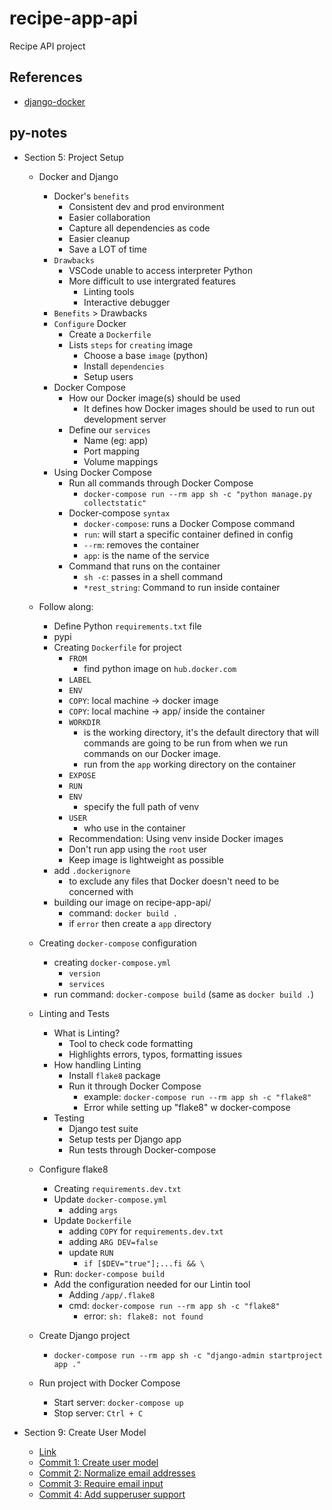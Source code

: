 # recipe-app-api
Recipe API project

## References
- [django-docker](https://github.com/jaimesHub/py-notes/tree/main/django/django-docker/README.md)

## py-notes
- Section 5: Project Setup
    - Docker and Django
        - Docker's `benefits`
            - Consistent dev and prod environment
            - Easier collaboration
            - Capture all dependencies as code
            - Easier cleanup
            - Save a LOT of time
        - `Drawbacks`
            - VSCode unable to access interpreter Python
            - More difficult to use intergrated features
                - Linting tools
                - Interactive debugger
        - `Benefits` > Drawbacks
        - `Configure` Docker
            - Create a `Dockerfile`
            - Lists `steps` for `creating` image
                - Choose a base `image` (python)
                - Install `dependencies`
                - Setup users
        - Docker Compose
            - How our Docker image(s) should be used
                - It defines how Docker images should be used to run out development server
            - Define our `services`
                - Name (eg: app)
                - Port mapping
                - Volume mappings
        - Using Docker Compose
            - Run all commands through Docker Compose
                - `docker-compose run --rm app sh -c "python manage.py collectstatic"`
            - Docker-compose `syntax`
                - `docker-compose`: runs a Docker Compose command
                - `run`: will start a specific container defined in config
                - `--rm`: removes the container
                - `app`: is the name of the service
            - Command that runs on the container
                - `sh -c`: passes in a shell command
                - `*rest_string`: Command to run inside container

    - Follow along:
        - Define Python `requirements.txt` file
        - pypi
        - Creating `Dockerfile` for project
            - `FROM`
                - find python image on `hub.docker.com`
            - `LABEL`
            - `ENV`
            - `COPY`: local machine -> docker image
            - `COPY`: local machine -> app/ inside the container
            - `WORKDIR`
                - is the working directory, it's the default directory that will commands are going to be run from when we run commands on our Docker image.
                - run from the `app` working directory on the container
            - `EXPOSE`
            - `RUN`
            - `ENV`
                - specify the full path of venv
            - `USER`
                - who use in the container
            - Recommendation: Using venv inside Docker images
            - Don't run app using the `root` user
            - Keep image is lightweight as possible
        - add `.dockerignore`
            - to exclude any files that Docker doesn't need to be concerned with
        - building our image on recipe-app-api/
            - command: `docker build .`
            - if `error` then create a `app` directory
    - Creating `docker-compose` configuration
        - creating `docker-compose.yml`
            - `version`
            - `services`
        - run command: `docker-compose build` (same as `docker build .`)
    - Linting and Tests
        - What is Linting?
            - Tool to check code formatting
            - Highlights errors, typos, formatting issues
        - How handling Linting
            - Install `flake8` package
            - Run it through Docker Compose
                - example: `docker-compose run --rm app sh -c "flake8"`
                - Error while setting up "flake8" w docker-compose
        - Testing
            - Django test suite
            - Setup tests per Django app
            - Run tests through Docker-compose

    - Configure flake8
        - Creating `requirements.dev.txt`
        - Update `docker-compose.yml`
            - adding `args`
        - Update `Dockerfile`
            - adding `COPY` for `requirements.dev.txt`
            - adding `ARG DEV=false`
            - update `RUN`
                - `if [$DEV="true"];...fi && \`
        - Run: `docker-compose build`
        - Add the configuration needed for our Lintin tool
            - Adding `/app/.flake8`
            - cmd: `docker-compose run --rm app sh -c "flake8"`
                - error: `sh: flake8: not found`
    - Create Django project
        - `docker-compose run --rm app sh -c "django-admin startproject app ."`
    - Run project with Docker Compose
        - Start server: `docker-compose up`
        - Stop server: `Ctrl + C`

- Section 9: Create User Model
    - [Link](https://github.com/jaimesHub/py-notes/tree/main/django/django-docker)
    - [Commit 1: Create user model](https://github.com/jaimesHub/py-notes/commit/a2ffc018535486ed3bca5e8c12b8ba39c8ba1511)
    - [Commit 2: Normalize email addresses](https://github.com/jaimesHub/recipe-app-api/commit/59cdd3afc9206d7fb75390157aea60abccc4e2f0)
    - [Commit 3: Require email input](https://github.com/jaimesHub/recipe-app-api/commit/76a37b75835ddd366bfd21ff221c9e66302a6a3e)
    - [Commit 4: Add supperuser support](https://github.com/jaimesHub/recipe-app-api/commit/18b6d5eba17803ecceb5b83e420fb89379c42f27)